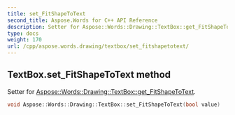 ```yaml
---
title: set_FitShapeToText
second_title: Aspose.Words for C++ API Reference
description: Setter for Aspose::Words::Drawing::TextBox::get_FitShapeToText. 
type: docs
weight: 170
url: /cpp/aspose.words.drawing/textbox/set_fitshapetotext/
---
```

## TextBox.set_FitShapeToText method


Setter for [Aspose::Words::Drawing::TextBox::get_FitShapeToText](../get_fitshapetotext/).

```cpp
void Aspose::Words::Drawing::TextBox::set_FitShapeToText(bool value)
```

